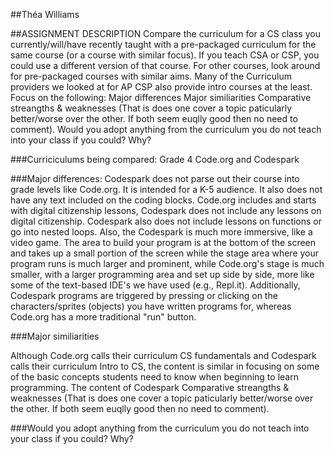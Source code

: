 ##Théa Williams

##ASSIGNMENT DESCRIPTION
Compare the curriculum for a CS class you currently/will/have recently taught with a pre-packaged curriculum for the same course (or a course with similar focus).
If you teach CSA or CSP, you could use a different version of that course.
For other courses, look around for pre-packaged courses with similar aims. Many of the Curriculum providers we looked at for AP CSP also provide intro courses at the least.
Focus on the following:
Major differences
Major similiarities
Comparative streangths & weaknesses (That is does one cover a topic paticularly better/worse over the other. If both seem euqlly good then no need to comment).
Would you adopt anything from the curriculum you do not teach into your class if you could? Why?

###Curriciculums being compared: Grade 4 Code.org and Codespark

###Major differences:
Codespark does not parse out their course into grade levels like Code.org. It is intended for a K-5 audience. It also does not have any text included on the coding blocks. Code.org includes and starts with digital citizenship lessons, Codespark does not include any lessons on digital citizenship. Codespark also does not include lessons on functions or go into nested loops. Also, the Codespark is much more immersive, like a video game. The area to build your program is at the bottom of the screen and takes up a small portion of the screen while the stage area where your program runs is much larger and prominent, while Code.org's stage is much smaller, with a larger programming area and set up side by side, more like some of the text-based IDE's we have used (e.g., Repl.it). Additionally, Codespark programs are triggered by pressing or clicking on the characters/sprites (objects) you have written programs for, whereas Code.org has a more traditional "run" button.

###Major similiarities

Although Code.org calls their curriculum CS fundamentals and Codespark calls their curriculum Intro to CS, the content is similar in focusing on some of the basic concepts students need to know when beginning to learn programming. The content of Codespark
Comparative streangths & weaknesses (That is does one cover a topic paticularly better/worse over the other. If both seem euqlly good then no need to comment).


###Would you adopt anything from the curriculum you do not teach into your class if you could? Why?
